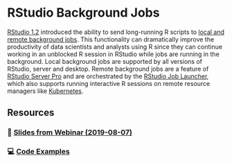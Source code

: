 # RStudio Background Jobs

[RStudio 1.2](https://www.rstudio.com/products/rstudio/) introduced the ability
to send long-running R scripts to [local and remote background
jobs](https://blog.rstudio.com/2019/03/14/rstudio-1-2-jobs/). This functionality
can dramatically improve the productivity of data scientists and analysts using
R since they can continue working in an unblocked R session in RStudio while
jobs are running in the background. Local background jobs are supported by all
versions of RStudio, server and desktop. Remote background jobs are a feature of
[RStudio Server Pro](https://www.rstudio.com/products/rstudio-server-pro/) and
are orchestrated by the [RStudio Job
Launcher](https://docs.rstudio.com/job-launcher/), which also supports running
interactive R sessions on remote resource managers like
[Kubernetes](https://kubernetes.io).

## Resources
### :eyes: [Slides from Webinar (2019-08-07)](slides.pdf)
### :computer: [Code Examples](https://github.com/sol-eng/background-jobs)

